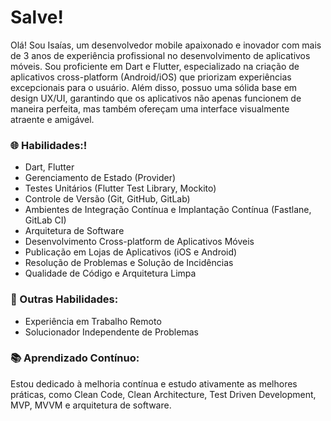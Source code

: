 <h1 class="heading-element" dir="auto">Salve!</h1>
Olá! Sou Isaías, um desenvolvedor mobile apaixonado e inovador com mais de 3 anos de experiência profissional no desenvolvimento de aplicativos móveis. 
Sou proficiente em Dart e Flutter, especializado na criação de aplicativos cross-platform (Android/iOS) que priorizam experiências excepcionais para o usuário. 
Além disso, possuo uma sólida base em design UX/UI, garantindo que os aplicativos não apenas funcionem de maneira perfeita, mas também ofereçam uma interface visualmente atraente e amigável.


<h3 class="heading-element" dir="auto">🌐 Habilidades:!</h3>

<ul>
  <li>Dart, Flutter</li>
  <li>Gerenciamento de Estado (Provider)</li>
  <li>Testes Unitários (Flutter Test Library, Mockito)</li>
  <li>Controle de Versão (Git, GitHub, GitLab)</li>
  <li>Ambientes de Integração Contínua e Implantação Contínua (Fastlane, GitLab CI)</li>
  <li>Arquitetura de Software</li>
  <li>Desenvolvimento Cross-platform de Aplicativos Móveis</li>
  <li>Publicação em Lojas de Aplicativos (iOS e Android)</li>
  <li>Resolução de Problemas e Solução de Incidências</li>
  <li>Qualidade de Código e Arquitetura Limpa</li>
</ul>


<h3 class="heading-element" dir="auto">🔧 Outras Habilidades:</h3> 
<ul>
  <li>Experiência em Trabalho Remoto</li>
  <li>Solucionador Independente de Problemas</li>
</ul>

<h3 class="heading-element" dir="auto">📚 Aprendizado Contínuo:</h3> 
Estou dedicado à melhoria contínua e estudo ativamente as melhores práticas, como Clean Code, Clean Architecture, Test Driven Development, MVP, MVVM e arquitetura de software.


<!---
isaias0cardoso/isaias0cardoso is a ✨ special ✨ repository because its `README.md` (this file) appears on your GitHub profile.
You can click the Preview link to take a look at your changes.
--->
